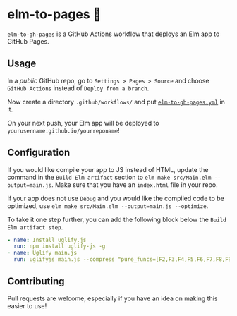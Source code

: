 # elm-to-pages 🌳
`elm-to-gh-pages` is a GitHub Actions workflow that deploys an Elm app to GitHub Pages.

## Usage
In a _public_ GitHub repo, go to `Settings > Pages > Source` and choose `GitHub Actions` instead of `Deploy from a branch`.

Now create a directory `.github/workflows/` and put [`elm-to-gh-pages.yml`](./elm-to-gh-pages.yml) in it.

On your next push, your Elm app will be deployed to `yourusername.github.io/yourreponame`!

## Configuration

If you would like compile your app to JS instead of HTML, update the command in the `Build Elm artifact` section to `elm make src/Main.elm --output=main.js`. Make sure that you have an `index.html` file in your repo.

If your app does not use `Debug` and you would like the compiled code to be optimized, use `elm make src/Main.elm --output=main.js --optimize`.

To take it one step further, you can add the following block below the `Build Elm artifact step`.

```yaml
- name: Install uglify.js
  run: npm install uglify-js -g
- name: Uglify main.js
  run: uglifyjs main.js --compress "pure_funcs=[F2,F3,F4,F5,F6,F7,F8,F9,A2,A3,A4,A5,A6,A7,A8,A9],pure_getters,keep_fargs=false,unsafe_comps,unsafe" | uglifyjs --mangle --output main.js
```

## Contributing
Pull requests are welcome, especially if you have an idea on making this easier to use!